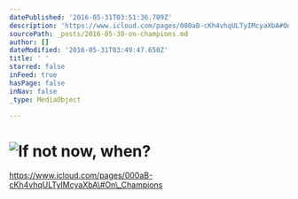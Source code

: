 ```yaml
---
datePublished: '2016-05-31T03:51:36.709Z'
description: 'https://www.icloud.com/pages/000aB-cKh4vhqULTyIMcyaXbA#On_Champions'
sourcePath: _posts/2016-05-30-on-champions.md
author: []
dateModified: '2016-05-31T03:49:47.650Z'
title: ' '
starred: false
inFeed: true
hasPage: false
inNav: false
_type: MediaObject

---
```

# ![If not now, when?](https://s3-us-west-2.amazonaws.com/the-grid-img/p/93f1abfda88ed2d02eff710e9df15652b07b1400.jpg)

https://www.icloud.com/pages/000aB-cKh4vhqULTyIMcyaXbA\#On\_Champions